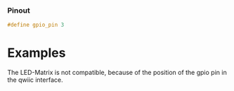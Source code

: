 ### Pinout
```cpp
#define gpio_pin 3
```

# Examples
The LED-Matrix is not compatible, because of the position of the gpio pin in the qwiic interface.